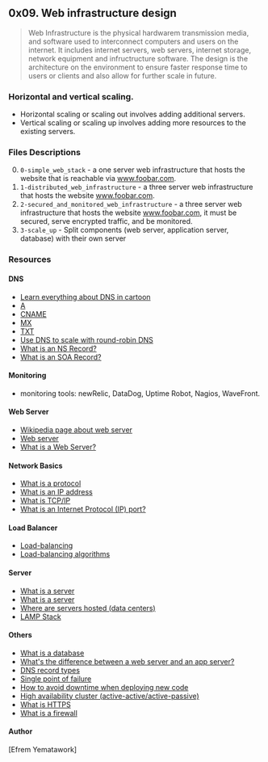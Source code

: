 ## 0x09. Web infrastructure design
> Web Infrastructure is the physical hardwarem transmission media, and software used to interconnect computers and users on the internet.
> It includes internet servers, web servers, internet storage, network equipment and infructructure software.
> The design is the architecture on the environment to ensure faster response time to users or clients and also allow for further scale in future.

### Horizontal and vertical scaling.
* Horizontal scaling or scaling out involves adding additional servers.
* Vertical scaling or scaling up involves adding more resources to the existing servers.

### Files Descriptions
0. `0-simple_web_stack` - a one server web infrastructure that hosts the website that is reachable via www.foobar.com.
1. `1-distributed_web_infrastructure` - a three server web infrastructure that hosts the website www.foobar.com.
2. `2-secured_and_monitored_web_infrastructure` - a three server web infrastructure that hosts the website www.foobar.com, it must be secured, serve encrypted traffic, and be monitored.
3. `3-scale_up` - Split components (web server, application server, database) with their own server

### Resources
#### DNS
* [Learn everything about DNS in cartoon](https://howdns.works/)
* [A](https://support.dnsimple.com/articles/a-record/)
* [CNAME](https://en.wikipedia.org/wiki/CNAME_record)
* [MX](https://en.wikipedia.org/wiki/MX_record)
* [TXT](https://en.wikipedia.org/wiki/TXT_record)
* [Use DNS to scale with round-robin DNS](https://www.dnsknowledge.com/whatis/round-robin-dns/)
* [What is an NS Record?](https://support.dnsimple.com/articles/ns-record/)
* [What is an SOA Record?](https://support.dnsimple.com/articles/soa-record/)
#### Monitoring
* monitoring tools: newRelic, DataDog, Uptime Robot, Nagios, WaveFront.
#### Web Server
* [Wikipedia page about web server](https://en.wikipedia.org/wiki/Web_server)
* [Web server](https://whatis.techtarget.com/definition/Web-server)
* [What is a Web Server?](https://developer.mozilla.org/en-US/docs/Learn/Common_questions/What_is_a_web_server)
#### Network Basics
* [What is a protocol](https://searchnetworking.techtarget.com/definition/protocol)
* [What is an IP address](https://computer.howstuffworks.com/internet/basics/what-is-an-ip-address.htm)
* [What is TCP/IP](https://searchnetworking.techtarget.com/definition/TCP-IP)
* [What is an Internet Protocol (IP) port?](https://www.lifewire.com/port-numbers-on-computer-networks-817939)
#### Load Balancer
* [Load-balancing](https://www.thegeekstuff.com/2016/01/load-balancer-intro/)
* [Load-balancing algorithms](https://devcentral.f5.com/s/articles/intro-to-load-balancing-for-developers-ndash-the-algorithms)
#### Server
* [What is a server](https://en.wikipedia.org/wiki/Server_(computing)#Hardware_requirement)
* [What is a server](https://www.youtube.com/watch?v=B1ANfsDyjeA)
* [Where are servers hosted (data centers)](https://www.youtube.com/watch?v=iuqXFC_qIvA&t=33s)
* [LAMP Stack](https://en.wikipedia.org/wiki/LAMP_%28software_bundle%29)
#### Others
* [What is a database](https://searchdatamanagement.techtarget.com/definition/database)
* [What's the difference between a web server and an app server?](https://www.youtube.com/watch?v=S97eKyv2b9M)
* [DNS record types](https://pressable.com/2019/10/11/what-are-dns-records-types-explained-2/)
* [Single point of failure](https://en.wikipedia.org/wiki/Single_point_of_failure)
* [How to avoid downtime when deploying new code](https://softwareengineering.stackexchange.com/questions/35063/how-do-you-update-your-production-codebase-database-schema-without-causing-downt#answers-header)
* [High availability cluster (active-active/active-passive)](https://docs.oracle.com/cd/E17904_01/core.1111/e10106/intro.htm#ASHIA712)
* [What is HTTPS](https://www.instantssl.com/http-vs-https)
* [What is a firewall](https://www.webopedia.com/definitions/firewall/)

#### Author
[Efrem Yematawork]
